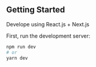
## Getting Started

Develope using React.js + Next.js

First, run the development server:

```bash
npm run dev
# or
yarn dev
```
